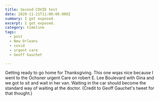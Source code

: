 ```yaml
---
title: Second COVID test
date: 2020-11-21T11:00:00.000Z
summary: I got exposed.
excerpt: I got exposed.
category: timeline
tags:
  - post 
  - New Orleans
  - covid
  - urgent care
  - Geoff Gauchet

---
```


Getting ready to go home for Thanksgiving. This one wqas nice because I went to the Ochsner urgent Care on robert E. Lee Boulevard with Gina and we got to sit and wait in her van. Waiting in the car should become the standard way of waiting at the doctor. (Credit to Geoff Gauchet's tweet for that thought.)